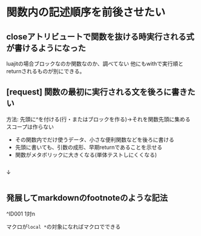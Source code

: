 # 関数内の記述順序を前後させたい

## closeアトリビュートで関数を抜ける時実行される式が書けるようになった

luajitの場合ブロックなのか関数なのか、調べてない
他にもwithで実行順とreturnされるものが別にできる。

## [request] 関数の最初に実行される文を後ろに書きたい

方法: 先頭に^を付ける(行・またはブロックを作る)→それを関数先頭に集める
スコープは作らない

- その関数内でだけ使うデータ、小さな便利関数などを後ろに書ける
- 先頭に書いても、引数の成形、早期returnであることを示せる
- 関数がメタボリックに大きくなる(単体テストしにくくなる)

```yuecode.lua

```

↓

```yuecode.lua

```

## 発展してmarkdownのfootnoteのような記法

^ID001
1対n

マクロが`local *`の対象になればマクロでできる
